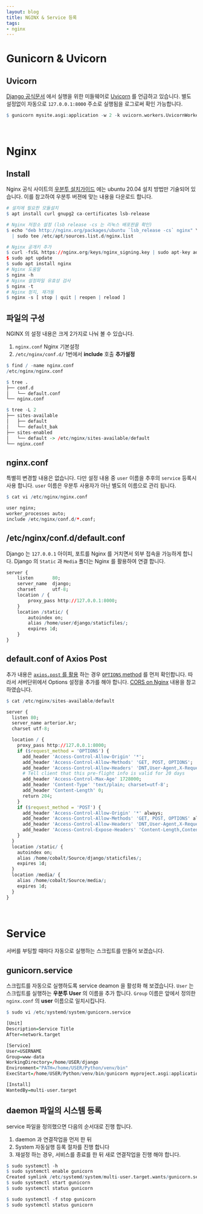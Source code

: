 ```yaml
---
layout: blog
title: NGINX & Service 등록
tags:
- nginx
---
```


# Gunicorn & Uvicorn

## Uvicorn

[Django 공식문서](https://docs.djangoproject.com/en/4.0/howto/deployment/asgi/uvicorn/) 에서  실행을 위한 미들웨어로 [Uvicorn](https://www.uvicorn.org/) 를 언급하고 있습니다. 별도 설정없이 자동으로 `127.0.0.1:8000` 주소로 실행됨을 로그로써 확인 가능합니다.

```r
$ gunicorn mysite.asgi:application -w 2 -k uvicorn.workers.UvicornWorker
```

<br/>

# Nginx 

## Install

Nginx 공식 사이트의 [우분투 설치가이드](https://www.nginx.com/resources/wiki/start/topics/tutorials/install/#official-debian-ubuntu-packages) 에는 ubuntu 20.04 설치 방법만 기술되어 있습니다. 이를 참고하여 우분투 버젼에 맞는 내용을 다운로드 합니다.

```r
# 설치에 필요한 모듈설치
$ apt install curl gnupg2 ca-certificates lsb-release 

# Nginx 저장소 설정 (lsb release -cs 는 리눅스 배포판을 확인)
$ echo "deb http://nginx.org/packages/ubuntu `lsb_release -cs` nginx" \
  | sudo tee /etc/apt/sources.list.d/nginx.list

# Nginx 공개키 추가
$ curl -fsSL https://nginx.org/keys/nginx_signing.key | sudo apt-key add -
$ sudo apt update
$ sudo apt install nginx
# Nginx 도움말
$ nginx -h
# Nginx 설정파일 유효성 검사
$ nginx -t
# Nginx 정지, 재가동
$ nginx -s [ stop | quit | reopen | reload ]
```

## 파일의 구성

NGINX 의 설정 내용은 크게 2가지로 나눠 볼 수 있습니다. 
1. `nginx.conf` Nginx 기본설정 
2. `/etc/nginx/conf.d/` 1번에서 **include** 호출 **추가설정**

```r
$ find / -name nginx.conf
/etc/nginx/nginx.conf

$ tree .
├── conf.d
│   └── default.conf
└── nginx.conf

$ tree -L 2
├── sites-available
│   ├── default
│   └── default_bak
├── sites-enabled
│   └── default -> /etc/nginx/sites-available/default
└── nginx.conf
```

## nginx.conf

특별히 변경할 내용은 없습니다. 다만 설정 내용 중 `user` 이름을 추후의 `service` 등록시 사용 합니다. `user` 이름은 우분투 사용자가 아닌 별도의 이름으로 관리 됩니다.

```r
$ cat vi /etc/nginx/nginx.conf

user nginx;
worker_processes auto;
include /etc/nginx/conf.d/*.conf;
```

## /etc/nginx/conf.d/default.conf  

Django 는 `127.0.0.1` 아이피, 포트를 Nginx 를 거치면서 외부 접속을 가능하게 합니다. Django 의 `Static` 과 `Media` 폴더는 Nginx 를 활용하여 연결 합니다.

```r
server {
    listen       80;
    server_name  django;
    charset      utf-8;
    location / {
        proxy_pass http://127.0.0.1:8000;
    }
    location /static/ {
        autoindex on;
        alias /home/user/django/staticfiles/;
        expires 1d;
    }
}
```

## default.conf of Axios Post

추가 내용은 [`axios.post` 를 활용](https://stackoverflow.com/questions/50949594/axios-having-cors-issue) 하는 경우 [`OPTIONS` method](https://blog.huiya.me/12) 를 먼저 확인합니다. 따라서 서버단위에서 Options 설정을 추가를 해야 합니다. [CORS on Nginx](https://enable-cors.org/server_nginx.html) 내용을 참고 하였습니다.

```r
$ cat /etc/nginx/sites-available/default

server {
  listen 80;
  server_name arterior.kr;
  charset utf-8;

  location / {
    proxy_pass http://127.0.0.1:8000;
    if ($request_method = 'OPTIONS') {
      add_header 'Access-Control-Allow-Origin' '*';
      add_header 'Access-Control-Allow-Methods' 'GET, POST, OPTIONS';
      add_header 'Access-Control-Allow-Headers' 'DNT,User-Agent,X-Requested-With,If-Modified-Since,Cache-Control,Content-Type,Range';
      # Tell client that this pre-flight info is valid for 20 days
      add_header 'Access-Control-Max-Age' 1728000;
      add_header 'Content-Type' 'text/plain; charset=utf-8';
      add_header 'Content-Length' 0;
      return 204;
    }
    if ($request_method = 'POST') {
      add_header 'Access-Control-Allow-Origin' '*' always;
      add_header 'Access-Control-Allow-Methods' 'GET, POST, OPTIONS' always;
      add_header 'Access-Control-Allow-Headers' 'DNT,User-Agent,X-Requested-With,If-Modified-Since,Cache-Control,Content-Type,Range' always;
      add_header 'Access-Control-Expose-Headers' 'Content-Length,Content-Range' always;
    }
  }
  location /static/ {
    autoindex on;
    alias /home/cobalt/Source/django/staticfiles/;
    expires 1d;
  }
  location /media/ {
    alias /home/cobalt/Source/media/;
    expires 1d;
  }  
}
```

<br/>

# Service

서버를 부팅할 때마다 자동으로 실행하는 스크립트를 만들어 보겠습니다.

## gunicorn.service

스크립트를 자동으로 실행하도록 service deamon 을 활성화 해 보겠습니다. `User` 는 스크립트를 실행하는 **우분투 User** 의 이름을 추가 합니다. `Group` 이름은 앞에서 정의한 `nginx.conf` 의 **user** 이름으로 일치시킵니다.

```r
$ sudo vi /etc/systemd/system/gunicorn.service

[Unit]
Description=Service Title
After=network.target

[Service]
User=USERNAME
Group=www-data
WorkingDirectory=/home/USER/django
Environment="PATH=/home/USER/Python/venv/bin"
ExecStart=/home/USER/Python/venv/bin/gunicorn myproject.asgi:application -k uvicorn.workers.UvicornWorker

[Install]
WantedBy=multi-user.target
```

## daemon 파일의 시스템 등록

service 파일을 정의했으면 다음의 순서대로 진행 합니다.
1. daemon 과 연결작업을 먼저 한 뒤
2. System 자동실행 등록 절차를 진행 합니다
3. 재설정 하는 경우, 서비스를 종료를 한 뒤 새로 연결작업을 진행 해야 합니다.

```r
$ sudo systemctl -h
$ sudo systemctl enable gunicorn
Created symlink /etc/systemd/system/multi-user.target.wants/gunicorn.service → /etc/systemd/system/gunicorn.service.
$ sudo systemctl start gunicorn
$ sudo systemctl status gunicorn

$ sudo systemctl -f stop gunicorn
$ sudo systemctl status gunicorn
```
